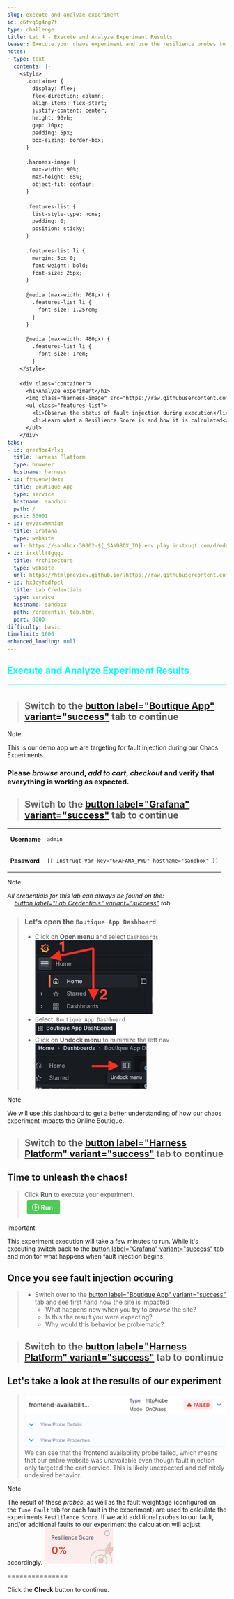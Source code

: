 ```yaml
---
slug: execute-and-analyze-experiment
id: c6fvq5g4ng7f
type: challenge
title: Lab 4 - Execute and Analyze Experiment Results
teaser: Execute your chaos experiment and use the resilience probes to collect data
notes:
- type: text
  contents: |-
    <style>
      .container {
        display: flex;
        flex-direction: column;
        align-items: flex-start;
        justify-content: center;
        height: 90vh;
        gap: 10px;
        padding: 5px;
        box-sizing: border-box;
      }

      .harness-image {
        max-width: 90%;
        max-height: 65%;
        object-fit: contain;
      }

      .features-list {
        list-style-type: none;
        padding: 0;
        position: sticky;
      }

      .features-list li {
        margin: 5px 0;
        font-weight: bold;
        font-size: 25px;
      }

      @media (max-width: 768px) {
        .features-list li {
          font-size: 1.25rem;
        }
      }

      @media (max-width: 480px) {
        .features-list li {
          font-size: 1rem;
        }
    </style>

    <div class="container">
      <h1>Analyze experiment</h1>
      <img class="harness-image" src="https://raw.githubusercontent.com/harness-community/field-workshops/harness-se/assets/images/ce_pipelines.png">
      <ul class="features-list">
        <li>Observe the status of fault injection during execution</li>
        <li>Learn what a Resilience Score is and how it is calculated</li>
      </ul>
    </div>
tabs:
- id: qree9oe4rlxq
  title: Harness Platform
  type: browser
  hostname: harness
- id: ftnuenwjdeze
  title: Boutique App
  type: service
  hostname: sandbox
  path: /
  port: 30001
- id: evyzswmmhiqm
  title: Grafana
  type: website
  url: https://sandbox-30002-${_SANDBOX_ID}.env.play.instruqt.com/d/edruqxvqvulmoa/boutique-app-dashboard
- id: irxtllt8gqqu
  title: Architecture
  type: website
  url: https://htmlpreview.github.io/?https://raw.githubusercontent.com/harness-community/field-workshops/blob/main/se-workshop-ce/assets/misc/diagram.html
- id: hx3cyfqdfpcl
  title: Lab Credentials
  type: service
  hostname: sandbox
  path: /credential_tab.html
  port: 8000
difficulty: basic
timelimit: 1600
enhanced_loading: null
---
```


<style type="text/css" rel="stylesheet">
hr.cyan { background-color: cyan; color: cyan; height: 2px; margin-bottom: -10px; }
h2.cyan { color: cyan; }
</style><h2 class="cyan">Execute and Analyze Experiment Results</h2>
<hr class="cyan">
<br>

> ## Switch to the [button label="Boutique App" variant="success"](tab-1) tab to continue

> [!NOTE]
> This is our demo app we are targeting for fault injection during our Chaos Experiments.

### Please *browse* around, *add to cart*, *checkout* and verify that everything is working as expected.


> ## Switch to the [button label="Grafana" variant="success"](tab-2) tab to continue
|  |   |
| ----- | ----- |
| **Username**    |<pre>`admin`</pre>|
| **Password**    |<pre>`[[ Instruqt-Var key="GRAFANA_PWD" hostname="sandbox" ]]`</pre>|

> [!NOTE]
> *All credentials for this lab can always be found on the: <br>
>  <img src="https://raw.githubusercontent.com/harness-community/field-workshops/harness-se/assets/images/link.svg" alt="Link icon" width="16" height="16" style="display: inline; vertical-align: middle;">[button label="Lab Credentials" variant="success"](tab-4) tab*



> ### Let's open the `Boutique App Dashboard`
> - Click on **Open menu** and select `Dashboards` \
>    ![](https://raw.githubusercontent.com/harness-community/field-workshops/harness-se/se-workshop-ce/assets/images/ce_grafana_dashboards.png)
> - Select: `Boutique App Dashboard` \
>    ![](https://raw.githubusercontent.com/harness-community/field-workshops/harness-se/se-workshop-ce/assets/images/ce_grafana_boutique_app_dashboard.png)
> - Click on **Undock menu** to minimize the left nav \
>    ![](https://raw.githubusercontent.com/harness-community/field-workshops/harness-se/se-workshop-ce/assets/images/ce_grafana_undock_menu.png)

> [!NOTE]
> We will use this dashboard to get a better understanding of how our chaos experiment impacts the Online Boutique.

> ## Switch to the [button label="Harness Platform" variant="success"](tab-0) tab to continue

## Time to unleash the chaos!
> Click **Run** to execute your experiment. <br>
> ![](https://raw.githubusercontent.com/harness-community/field-workshops/harness-se/assets/images/pipeline_run.png)

> [!IMPORTANT]
> This experiment execution will take a few minutes to run. While it's executing switch back to the [button label="Grafana" variant="success"](tab-2) tab and monitor what happens when fault injection begins.

## Once you see fault injection occuring
> - Switch over to the [button label="Boutique App" variant="success"](tab-1) tab and see first hand how the site is impacted
>   - What happens now when you try to *browse* the site?
>   - Is this the result you were expecting?
>   - Why would this behavior be problematic?

> ## Switch to the [button label="Harness Platform" variant="success"](tab-0) tab to continue

## Let's take a look at the results of our experiment
> ![](https://raw.githubusercontent.com/harness-community/field-workshops/harness-se/se-workshop-ce/assets/images/ce_experiment_probe_frontend.png)
> We can see that the frontend availability probe failed, which means that our entire website was unavailable even though fault injection only targeted the cart service. This is likely unexpected and definitely undesired behavior.

> [!NOTE]
> The result of these *probes*, as well as the fault weightage (configured on the `Tune Fault` tab for each fault in the experiment) are used to calculate the experiments `Resililence Score`. If we add additional *probes* to our fault, and/or additional faults to our experiment the calculation will adjust accordingly.
> ![](https://raw.githubusercontent.com/harness-community/field-workshops/harness-se/se-workshop-ce/assets/images/ce_experiment_result_resilience_score_0.png)

===============

Click the **Check** button to continue.
